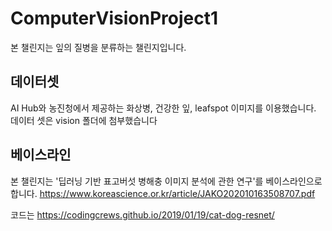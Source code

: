 # ComputerVisionProject1

본 챌린지는 잎의 질병을 분류하는 챌린지입니다. 





## 데이터셋

AI Hub와 농진청에서 제공하는 화상병, 건강한 잎, leafspot 이미지를 이용했습니다.
데이터 셋은 vision 폴더에 첨부했습니다


## 














## 베이스라인

본 챌린지는 '딥러닝 기반 표고버섯 병해충 이미지 분석에 관한 연구'를 베이스라인으로 합니다.
https://www.koreascience.or.kr/article/JAKO202010163508707.pdf

코드는 https://codingcrews.github.io/2019/01/19/cat-dog-resnet/ 





